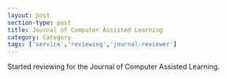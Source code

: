 ```yaml
---
layout: post
section-type: post
title: Journal of Computer Assisted Learning
category: Category
tags: ['service','reviewing','journal-reviewer']
---
```

Started reviewing for the Journal of Computer Assisted Learning.

